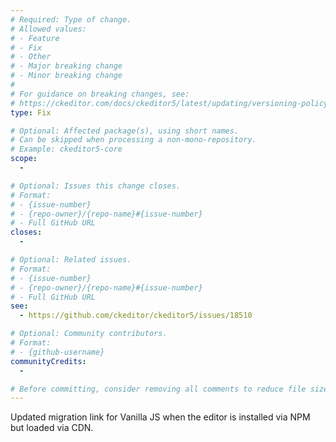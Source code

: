 ```yaml
---
# Required: Type of change.
# Allowed values:
# - Feature
# - Fix
# - Other
# - Major breaking change
# - Minor breaking change
#
# For guidance on breaking changes, see:
# https://ckeditor.com/docs/ckeditor5/latest/updating/versioning-policy.html#major-and-minor-breaking-changes
type: Fix

# Optional: Affected package(s), using short names.
# Can be skipped when processing a non-mono-repository.
# Example: ckeditor5-core
scope:
  - 

# Optional: Issues this change closes.
# Format:
# - {issue-number}
# - {repo-owner}/{repo-name}#{issue-number}
# - Full GitHub URL
closes:
  -

# Optional: Related issues.
# Format:
# - {issue-number}
# - {repo-owner}/{repo-name}#{issue-number}
# - Full GitHub URL
see:
  - https://github.com/ckeditor/ckeditor5/issues/18510

# Optional: Community contributors.
# Format:
# - {github-username}
communityCredits:
  - 

# Before committing, consider removing all comments to reduce file size and enhance readability.
---
```


Updated migration link for Vanilla JS when the editor is installed via NPM but loaded via CDN.
